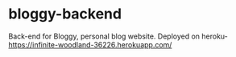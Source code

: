 # bloggy-backend
Back-end for Bloggy, personal blog website.
Deployed on heroku- https://infinite-woodland-36226.herokuapp.com/
